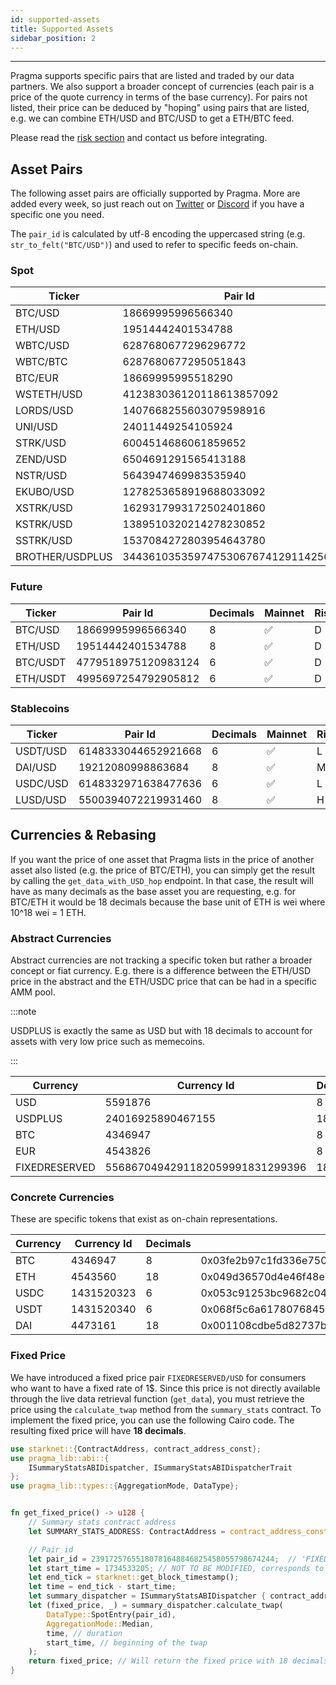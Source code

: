 ```yaml
---
id: supported-assets
title: Supported Assets
sidebar_position: 2
---
```


---

Pragma supports specific pairs that are listed and traded by our data partners. We also support a broader concept of currencies (each pair is a price of the quote currency in terms of the base currency). For pairs not listed, their price can be deduced by "hoping" using pairs that are listed, e.g. we can combine ETH/USD and BTC/USD to get a ETH/BTC feed.

Please read the [risk section](./risks) and contact us before integrating.

## Asset Pairs

The following asset pairs are officially supported by Pragma. More are added every week, so just reach out on [Twitter](https://twitter.com/PragmaOracle) or [Discord](https://discord.com/invite/M9aRZtZHU7) if you have a specific one you need.

The `pair_id` is calculated by utf-8 encoding the uppercased string (e.g. `str_to_felt("BTC/USD")`) and used to refer to specific feeds on-chain.

### Spot

| Ticker     | Pair Id                  | Decimals | Mainnet | Risk |
| ---------- | ------------------------ | -------- | ------- | ---- |
| BTC/USD    | 18669995996566340        | 8        | ✅      | L    |
| ETH/USD    | 19514442401534788        | 8        | ✅      | L    |
| WBTC/USD   | 6287680677296296772      | 8        | ✅      | M    |
| WBTC/BTC   | 6287680677295051843      | 8        | ✅      | M    |
| BTC/EUR    | 18669995995518290        | 8        | ✅      | L    |
| WSTETH/USD | 412383036120118613857092 | 8        | ✅      | M    |
| LORDS/USD  | 1407668255603079598916   | 8        | ✅      | H    |
| UNI/USD    | 24011449254105924        | 8        | ✅      | M    |
| STRK/USD   | 6004514686061859652      | 8        | ✅      | L    |
| ZEND/USD   | 6504691291565413188      | 8        | ✅      | H    |
| NSTR/USD   | 5643947469983535940      | 8        | ✅      | H    |
| EKUBO/USD  | 1278253658919688033092   | 8        | ✅      | H    |
| XSTRK/USD  | 1629317993172502401860   | 8        | ✅      | H    |
| KSTRK/USD  | 1389510320214278230852   | 8        | ✅      | H    |
| SSTRK/USD  | 1537084272803954643780   | 8        | ✅      | H    |
| BROTHER/USDPLUS  | 344361035359747530676741291142567251   | 18        | ✅      | H    |

### Future

| Ticker   | Pair Id             | Decimals | Mainnet | Risk |
| -------- | ------------------- | -------- | ------- | ---- |
| BTC/USD  | 18669995996566340   | 8        | ✅      | D    |
| ETH/USD  | 19514442401534788   | 8        | ✅      | D    |
| BTC/USDT | 4779518975120983124 | 6        | ✅      | D    |
| ETH/USDT | 4995697254792905812 | 6        | ✅      | D    |

### Stablecoins

| Ticker   | Pair Id             | Decimals | Mainnet | Risk |
| -------- | ------------------- | -------- | ------- | ---- |
| USDT/USD | 6148333044652921668 | 6        | ✅      | L    |
| DAI/USD  | 19212080998863684   | 8        | ✅      | M    |
| USDC/USD | 6148332971638477636 | 6        | ✅      | L    |
| LUSD/USD | 5500394072219931460 | 8        | ✅      | H    |

## Currencies & Rebasing

If you want the price of one asset that Pragma lists in the price of another asset also listed (e.g. the price of BTC/ETH), you can simply get the result by calling the `get_data_with_USD_hop` endpoint. In that case, the result will have as many decimals as the base asset you are requesting, e.g. for BTC/ETH it would be 18 decimals because the base unit of ETH is wei where 10^18 wei = 1 ETH.

### Abstract Currencies

Abstract currencies are not tracking a specific token but rather a broader concept or fiat currency. E.g. there is a difference between the ETH/USD price in the abstract and the ETH/USDC price that can be had in a specific AMM pool.

:::note

USDPLUS is exactly the same as USD but with 18 decimals to account for assets with very low price such as memecoins.

:::

| Currency | Currency Id | Decimals | Mainnet | Risk |
| -------- | ----------- | -------- | ------- | ---- |
| USD      | 5591876     | 8        | ✅      | L    |
| USDPLUS      | 24016925890467155     | 18        | ✅      | M    |
| BTC      | 4346947     | 8        | ✅      | L    |
| EUR      | 4543826     | 8        | ✅      | M    |
| FIXEDRESERVED      | 5568670494291182059991831299396     | 18        | ✅      | L    |

### Concrete Currencies

These are specific tokens that exist as on-chain representations.

| Currency | Currency Id | Decimals | Starknet address Mainnet                                           | Ethereum address Mainnet                   | Starknet address Testnet                                           |
| -------- | ----------- | -------- | ------------------------------------------------------------------ | ------------------------------------------ | ------------------------------------------------------------------ |
| BTC      | 4346947     | 8        | 0x03fe2b97c1fd336e750087d68b9b867997fd64a2661ff3ca5a7c771641e8e7ac | 0x2260fac5e5542a773aa44fbcfedf7c193bc2c599 | 0x12d537dc323c439dc65c976fad242d5610d27cfb5f31689a0a319b8be7f3d56  |
| ETH      | 4543560     | 18       | 0x049d36570d4e46f48e99674bd3fcc84644ddd6b96f7c741b1562b82f9e004dc7 | 0x0000000000000000000000000000000000000000 | 0x049d36570d4e46f48e99674bd3fcc84644ddd6b96f7c741b1562b82f9e004dc7 |
| USDC     | 1431520323  | 6        | 0x053c91253bc9682c04929ca02ed00b3e423f6710d2ee7e0d5ebb06f3ecf368a8 | 0xa0b86991c6218b36c1d19d4a2e9eb0ce3606eb48 | 0x001d5b64feabc8ac7c839753994f469704c6fabdd45c8fe6d26ed57b5eb79057 |
| USDT     | 1431520340  | 6        | 0x068f5c6a61780768455de69077e07e89787839bf8166decfbf92b645209c0fb8 | 0xdac17f958d2ee523a2206206994597c13d831ec7 | 0x386e8d061177f19b3b485c20e31137e6f6bc497cc635ccdfcab96fadf5add6a  |
| DAI      | 4473161     | 18       | 0x001108cdbe5d82737b9057590adaf97d34e74b5452f0628161d237746b6fe69e | 0x6B175474E89094C44Da98b954EedeAC495271d0F | 0x0278f24c3e74cbf7a375ec099df306289beb0605a346277d200b791a7f811a19 |


### Fixed Price

We have introduced a fixed price pair `FIXEDRESERVED/USD` for consumers who want to have a fixed rate of 1$.
Since this price is not directly available through the live data retrieval function (`get_data`), you must retrieve the price using the `calculate_twap` method from the `summary_stats` contract.
To implement the fixed price, you can use the following Cairo code. The resulting fixed price will have **18 decimals**.


```rust
use starknet::{ContractAddress, contract_address_const};
use pragma_lib::abi::{
    ISummaryStatsABIDispatcher, ISummaryStatsABIDispatcherTrait
};
use pragma_lib::types::{AggregationMode, DataType};


fn get_fixed_price() -> u128 {
    // Summary stats contract address
    let SUMMARY_STATS_ADDRESS: ContractAddress = contract_address_const::<0x49eefafae944d07744d07cc72a5bf14728a6fb463c3eae5bca13552f5d455fd>();

    // Pair id 
    let pair_id = 23917257655180781648846825458055798674244;  // 'FIXEDRESERVED/USD' as felt
    let start_time = 1734533205; // NOT TO BE MODIFIED, corresponds to the timestamp where we set the checkpoint
    let end_tick = starknet::get_block_timestamp();
    let time = end_tick - start_time;
    let summary_dispatcher = ISummaryStatsABIDispatcher { contract_address: SUMMARY_STATS_ADDRESS å};
    let (fixed_price, _) = summary_dispatcher.calculate_twap(
        DataType::SpotEntry(pair_id),
        AggregationMode::Median,
        time, // duration
        start_time, // beginning of the twap
    );
    return fixed_price; // Will return the fixed price with 18 decimals
}
```